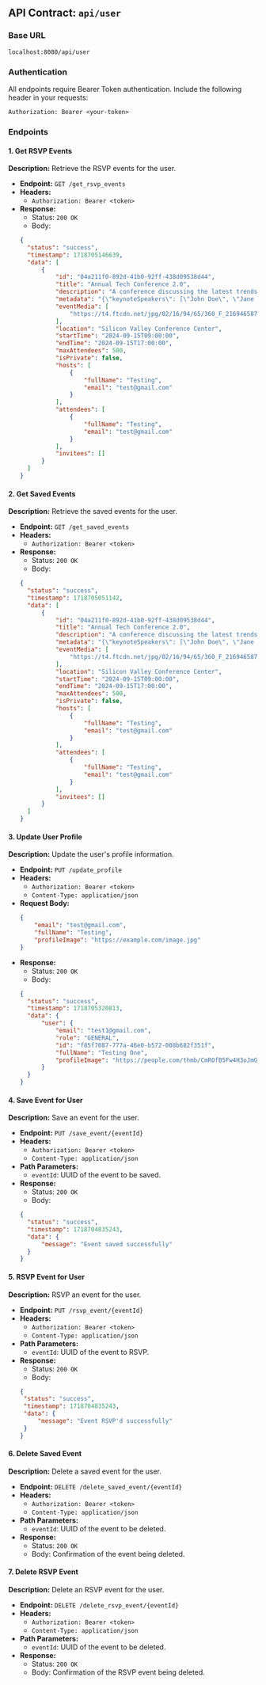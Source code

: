 
## API Contract: `api/user`


### Base URL
`localhost:8080/api/user`

### Authentication
All endpoints require Bearer Token authentication. Include the following header in your requests:
```
Authorization: Bearer <your-token>
```

### Endpoints

#### 1. Get RSVP Events
**Description:** Retrieve the RSVP events for the user.

- **Endpoint:** `GET /get_rsvp_events`
- **Headers:** 
  - `Authorization: Bearer <token>`
- **Response:** 
  - Status: `200 OK`
  - Body:
  ```json
  {
    "status": "success",
    "timestamp": 1718705146639,
    "data": [
        {
            "id": "04a211f0-892d-41b0-92ff-438d09538d44",
            "title": "Annual Tech Conference 2.0",
            "description": "A conference discussing the latest trends in technology and innovation.",
            "metadata": "{\"keynoteSpeakers\": [\"John Doe\", \"Jane Smith\"], \"sponsors\": [\"TechCorp\", \"InnovateX\"]}",
            "eventMedia": [
                "https://t4.ftcdn.net/jpg/02/16/94/65/360_F_216946587_rmug8FCNgpDCPQlstiCJ0CAXJ2sqPRU7.jpg"
            ],
            "location": "Silicon Valley Conference Center",
            "startTime": "2024-09-15T09:00:00",
            "endTime": "2024-09-15T17:00:00",
            "maxAttendees": 500,
            "isPrivate": false,
            "hosts": [
                {
                    "fullName": "Testing",
                    "email": "test@gmail.com"
                }
            ],
            "attendees": [
                {
                    "fullName": "Testing",
                    "email": "test@gmail.com"
                }
            ],
            "invitees": []
        }
    ]
  }
  ```

#### 2. Get Saved Events
**Description:** Retrieve the saved events for the user.

- **Endpoint:** `GET /get_saved_events`
- **Headers:** 
  - `Authorization: Bearer <token>`
- **Response:** 
  - Status: `200 OK`
  - Body: 
  ```json
  {
    "status": "success",
    "timestamp": 1718705051142,
    "data": [
        {
            "id": "04a211f0-892d-41b0-92ff-438d09538d44",
            "title": "Annual Tech Conference 2.0",
            "description": "A conference discussing the latest trends in technology and innovation.",
            "metadata": "{\"keynoteSpeakers\": [\"John Doe\", \"Jane Smith\"], \"sponsors\": [\"TechCorp\", \"InnovateX\"]}",
            "eventMedia": [
                "https://t4.ftcdn.net/jpg/02/16/94/65/360_F_216946587_rmug8FCNgpDCPQlstiCJ0CAXJ2sqPRU7.jpg"
            ],
            "location": "Silicon Valley Conference Center",
            "startTime": "2024-09-15T09:00:00",
            "endTime": "2024-09-15T17:00:00",
            "maxAttendees": 500,
            "isPrivate": false,
            "hosts": [
                {
                    "fullName": "Testing",
                    "email": "test@gmail.com"
                }
            ],
            "attendees": [
                {
                    "fullName": "Testing",
                    "email": "test@gmail.com"
                }
            ],
            "invitees": []
        }
    ]
  }
  ```

#### 3. Update User Profile
**Description:** Update the user's profile information.

- **Endpoint:** `PUT /update_profile`
- **Headers:** 
  - `Authorization: Bearer <token>`
  - `Content-Type: application/json`
- **Request Body:** 
  ```json
  {
      "email": "test@gmail.com",
      "fullName": "Testing",
      "profileImage": "https://example.com/image.jpg"
  }
  ```
- **Response:** 
  - Status: `200 OK`
  - Body:
  ```json
  {
    "status": "success",
    "timestamp": 1718705320813,
    "data": {
        "user": {
            "email": "test1@gmail.com",
            "role": "GENERAL",
            "id": "f85f7087-777a-46e0-b572-008b682f351f",
            "fullName": "Testing One",
            "profileImage": "https://people.com/thmb/CmROfB5Fw4H3oJmGwr7qJTGDCGg=/4000x0/filters:no_upscale():max_bytes(150000):strip_icc():focal(509x0:511x2)/people-headshot-lindsay-kimble-9855440283c440159d1684a4befaa97d.jpg"
        }
    }
  }
  ```

#### 4. Save Event for User
**Description:** Save an event for the user.

- **Endpoint:** `PUT /save_event/{eventId}`
- **Headers:** 
  - `Authorization: Bearer <token>`
  - `Content-Type: application/json`
- **Path Parameters:** 
  - `eventId`: UUID of the event to be saved.
- **Response:** 
  - Status: `200 OK`
  - Body: 
  ```json
  {
    "status": "success",
    "timestamp": 1718704835243,
    "data": {
        "message": "Event saved successfully"
    }
  }
  ```

#### 5. RSVP Event for User
**Description:** RSVP an event for the user.

- **Endpoint:** `PUT /rsvp_event/{eventId}`
- **Headers:** 
  - `Authorization: Bearer <token>`
  - `Content-Type: application/json`
- **Path Parameters:** 
  - `eventId`: UUID of the event to RSVP.
- **Response:** 
  - Status: `200 OK`
  - Body: 
   ```json
  {
    "status": "success",
    "timestamp": 1718704835243,
    "data": {
        "message": "Event RSVP'd successfully"
    }
  }
  ```
#### 6. Delete Saved Event
**Description:** Delete a saved event for the user.

- **Endpoint:** `DELETE /delete_saved_event/{eventId}`
- **Headers:** 
  - `Authorization: Bearer <token>`
  - `Content-Type: application/json`
- **Path Parameters:** 
  - `eventId`: UUID of the event to be deleted.
- **Response:** 
  - Status: `200 OK`
  - Body: Confirmation of the event being deleted.

#### 7. Delete RSVP Event
**Description:** Delete an RSVP event for the user.

- **Endpoint:** `DELETE /delete_rsvp_event/{eventId}`
- **Headers:** 
  - `Authorization: Bearer <token>`
  - `Content-Type: application/json`
- **Path Parameters:** 
  - `eventId`: UUID of the event to be deleted.
- **Response:** 
  - Status: `200 OK`
  - Body: Confirmation of the RSVP event being deleted.

